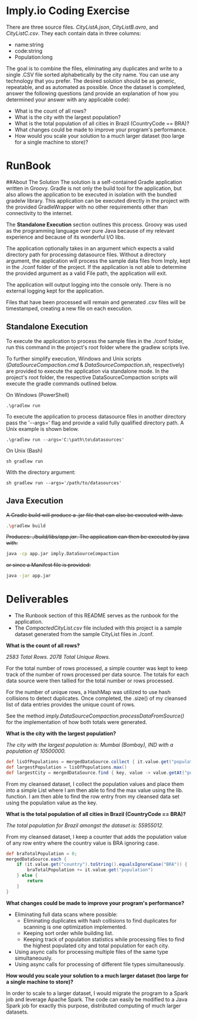# Imply.io Coding Exercise
There are three source files. _CityListA.json_, _CityListB.avro_, and _CityListC.csv_. They each contain data in three columns:

- name:string
- code:string
- Population:long

The goal is to combine the files, eliminating any duplicates and write to a single .CSV file sorted alphabetically by the 
city name. You can use any technology that you prefer. The desired solution should be as generic, repeatable, and as 
automated as possible. Once the dataset is completed, answer the following questions (and provide an explanation of how 
you determined your answer with any applicable code):

- What is the count of all rows?
- What is the city with the largest population?
- What is the total population of all cities in Brazil (CountryCode == BRA)?
- What changes could be made to improve your program's performance.
- How would you scale your solution to a much larger dataset (too large for a single machine to store)?

# RunBook
##About The Solution
The solution is a self-contained Gradle application written in Groovy. Gradle is not only the build tool for the application,
but also allows the application to be executed in isolation with the bundled gradelw library. This application can be executed 
directly in the project with the provided GradleWrapper with no other requirements other than connectivity to the internet.
 
The **Standalone Execution** section outlines this process. Groovy was used as the programming language over pure Java 
because of my relevant experience and because of its wonderful I/O libs.

The application optionally takes in an argument which expects a valid directory path for processing datasource files. 
Without a directory argument, the application will process the sample data files from Imply, kept in the ./conf folder 
of the project. If the application is not able to determine the provided argument as a valid File path, the application will exit.

The application will output logging into the console only. There is no external logging kept for the application.

Files that have been processed will remain and generated .csv files will be timestamped, creating a new file on each execution.

## Standalone Execution
To execute the application to process the sample files in the ./conf folder, run this command in the project's root folder
where the gradlew scripts live.

To further simplify execution, Windows and Unix scripts (_DataSourceCompaction.cmd_ & _DataSourceCompaction.sh_, respectively) 
are provided to execute the application via standalone mode. In the project's root folder, the respective DataSourceCompaction 
scripts will execute the gradle commands outlined below.

On Windows (PowerShell)
```base
.\gradlew run
```

To execute the application to process datasource files in another directory pass the '--args=' flag and provide a valid 
fully qualified directory path. A Unix example is shown below.
```base
.\gradlew run --args='C:\path\to\datasources'
```

On Unix (Bash)
```base
sh gradlew run
```

With the directory argument:
```base
sh gradlew run --args='/path/to/datasources'
```


## Java Execution
~~A Gradle build will produce a .jar file that can also be executed with Java.~~
```bash
.\gradlew build 
```

~~Produces: _./build/libs/app.jar_. The application can then be executed by java with:~~

```bash
java -cp app.jar imply.DataSourceCompaction 
```

~~or since a Manifest file is provided:~~

```bash
java -jar app.jar
```

# Deliverables
- The Runbook section of this README serves as the runbook for the application.
- The _CompactedCityList.csv_ file included with this project is a sample dataset generated from the sample CityList files in ./conf.

**What is the count of all rows?**

_2583 Total Rows. 2078 Total Unique Rows._
            
For the total number of rows processed, a simple counter was kept to keep track of the number of rows processed per data source. 
The totals for each data source were then tallied for the total number or rows processed. 

For the number of unique rows, a HashMap was utilized to use hash collisions to detect duplicates. Once completed, 
the .size() of my cleansed list of data entries provides the unique count of rows.

See the method _imply.DataSourceCompaction.processDataFromSource()_ for the implementation of how both totals were generated.

**What is the city with the largest population?**

_The city with the largest population is: Mumbai (Bombay), IND with a population of 10500000._

```groovy
def lisOfPopulations = mergedDataSource.collect { it.value.get("population") as Long }
def largestPopulation = lisOfPopulations.max()
def largestCity = mergedDataSource.find { key, value -> value.getAt("population") as Long == largestPopulation }
 ```

From my cleansed dataset, I collect the population values and place them into a simple List where I am then able to find the max value
using the lib. function. I am then able to find the row entry from my cleansed data set using the population value as the key.

**What is the total population of all cities in Brazil (CountryCode == BRA)?**

_The total population for Brazil amongst the dataset is: 55955012._

From my cleansed dataset, I keep a counter that adds the population value of any row entry where the country value is BRA
ignoring case.

```groovy
def braTotalPopulation = 0;
mergedDataSource.each {
    if (it.value.get("country").toString().equalsIgnoreCase("BRA")) {
        braTotalPopulation += it.value.get("population")
    } else {
        return
    }
}
```

**What changes could be made to improve your program's performance?**
- Eliminating full data scans where possible:
    - Eliminating duplicates with hash collisions to find duplicates for scanning is one optimization implemented.
    - Keeping sort order while building list.
    - Keeping track of population statistics while processing files to find the highest populated city
    and total population for each city.
- Using async calls for processing multiple files of the same type simultaneously.
- Using async calls for processing of different file types simultaneously.

**How would you scale your solution to a much larger dataset (too large for a single machine to store)?**

In order to scale to a larger dataset, I would migrate the program to a Spark job and leverage Apache Spark. The code 
can easily be modified to a Java Spark job for exactly this purpose, distributed computing of much larger datasets.